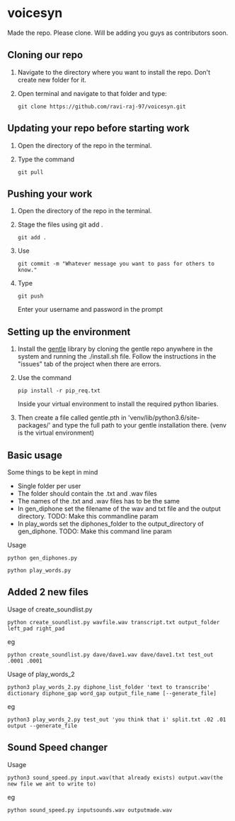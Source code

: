 # voicesyn
Made the repo. Please clone. Will be adding you guys as contributors soon.

## Cloning our repo

1) Navigate to the directory where you want to install the repo. Don't create new folder for it.

2) Open terminal and navigate to that folder and type:

	```
	git clone https://github.com/ravi-raj-97/voicesyn.git
	```


## Updating your repo before starting work
1) Open the directory of the repo in the terminal.
2) Type the command
 
	```
	git pull
	```


## Pushing your work
1) Open the directory of the repo in the terminal.

2) Stage the files using git add .
	```
	git add .
	```
3) Use

	```
	git commit -m "Whatever message you want to pass for others to know."
	```

4) Type
	```
	git push
	```

    Enter your username and password in the prompt 

## Setting up the environment
1) Install the [gentle](https://github.com/lowerquality/gentle) library by cloning the gentle repo anywhere in the system and running the ./install.sh file. Follow the instructions in the "issues" tab of the project when there are errors.

2) Use the command
	```
	pip install -r pip_req.txt
	```
    Inside your virtual environment to install the required python libaries. 

3) Then create a file called gentle.pth in  'venv/lib/python3.6/site-packages/'
   and type the full path to your gentle installation there. (venv is the virtual environment)

## Basic usage
Some things to be kept in mind
* Single folder per user
* The folder should contain the .txt and .wav files
* The names of the .txt and .wav files has to be the same
* In gen_diphone set the filename of the wav and txt file and the output directory. TODO: Make this commandline param
* In play_words set the diphones_folder to the output_directory of gen_diphone. TODO: Make this command line param

Usage
```
python gen_diphones.py 
```

```
python play_words.py
```

## Added 2 new files
Usage of create_soundlist.py

```
python create_soundlist.py wavfile.wav transcript.txt output_folder left_pad right_pad
```
eg
```
python create_soundlist.py dave/dave1.wav dave/dave1.txt test_out .0001 .0001
```

Usage of play_words_2
```
python3 play_words_2.py diphone_list_folder 'text to transcribe' dictionary diphone_gap word_gap output_file_name [--generate_file]
```
eg
```
python3 play_words_2.py test_out 'you think that i' split.txt .02 .01 output --generate_file
```

## Sound Speed changer

Usage 

```
python3 sound_speed.py input.wav(that already exists) output.wav(the new file we ant to write to)
```

eg
```
python sound_speed.py inputsounds.wav outputmade.wav
```
